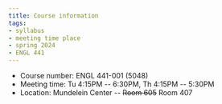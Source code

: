```yaml
---
title: Course information
tags:
- syllabus
- meeting time place
- spring 2024
- ENGL 441
---
```

- Course number: ENGL 441-001 (5048)
- Meeting time: Tu 4:15PM -- 6:30PM, Th 4:15PM -- 5:30PM
- Location: Mundelein Center -- ~~Room 605~~ Room 407
